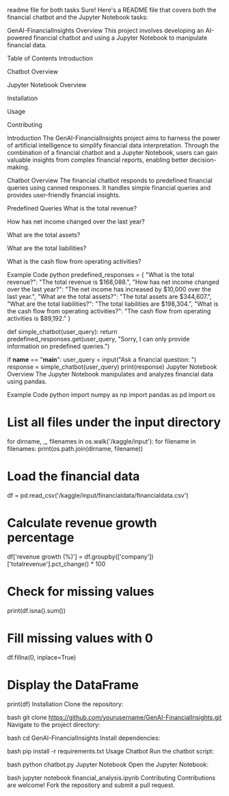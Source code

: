 readme file for both tasks
Sure! Here's a README file that covers both the financial chatbot and the Jupyter Notebook tasks:

GenAI-FinancialInsights
Overview
This project involves developing an AI-powered financial chatbot and using a Jupyter Notebook to manipulate financial data.

Table of Contents
Introduction

Chatbot Overview

Jupyter Notebook Overview

Installation

Usage

Contributing

Introduction
The GenAI-FinancialInsights project aims to harness the power of artificial intelligence to simplify financial data interpretation. Through the combination of a financial chatbot and a Jupyter Notebook, users can gain valuable insights from complex financial reports, enabling better decision-making.

Chatbot Overview
The financial chatbot responds to predefined financial queries using canned responses. It handles simple financial queries and provides user-friendly financial insights.

Predefined Queries
What is the total revenue?

How has net income changed over the last year?

What are the total assets?

What are the total liabilities?

What is the cash flow from operating activities?

Example Code
python
predefined_responses = {
    "What is the total revenue?": "The total revenue is $168,088.",
    "How has net income changed over the last year?": "The net income has increased by $10,000 over the last year.",
    "What are the total assets?": "The total assets are $344,607.",
    "What are the total liabilities?": "The total liabilities are $198,304.",
    "What is the cash flow from operating activities?": "The cash flow from operating activities is $89,192."
}

def simple_chatbot(user_query):
    return predefined_responses.get(user_query, "Sorry, I can only provide information on predefined queries.")

if __name__ == "__main__":
    user_query = input("Ask a financial question: ")
    response = simple_chatbot(user_query)
    print(response)
Jupyter Notebook Overview
The Jupyter Notebook manipulates and analyzes financial data using pandas.

Example Code
python
import numpy as np
import pandas as pd
import os

# List all files under the input directory
for dirname, _, filenames in os.walk('/kaggle/input'):
    for filename in filenames:
        print(os.path.join(dirname, filename))

# Load the financial data
df = pd.read_csv('/kaggle/input/financialdata/financialdata.csv')

# Calculate revenue growth percentage
df['revenue growth (%)'] = df.groupby(['company'])['totalrevenue'].pct_change() * 100

# Check for missing values
print(df.isna().sum())

# Fill missing values with 0
df.fillna(0, inplace=True)

# Display the DataFrame
print(df)
Installation
Clone the repository:

bash
git clone https://github.com/yourusername/GenAI-FinancialInsights.git
Navigate to the project directory:

bash
cd GenAI-FinancialInsights
Install dependencies:

bash
pip install -r requirements.txt
Usage
Chatbot
Run the chatbot script:

bash
python chatbot.py
Jupyter Notebook
Open the Jupyter Notebook:

bash
jupyter notebook financial_analysis.ipynb
Contributing
Contributions are welcome! Fork the repository and submit a pull request.
